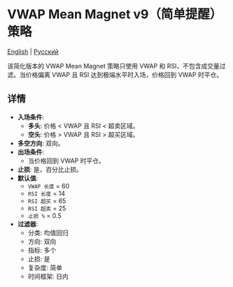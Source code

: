 # VWAP Mean Magnet v9（简单提醒）策略
[English](README.md) | [Русский](README_ru.md)

该简化版本的 VWAP Mean Magnet 策略只使用 VWAP 和 RSI，不包含成交量过滤。当价格偏离 VWAP 且 RSI 达到极端水平时入场，价格回到 VWAP 时平仓。

## 详情

- **入场条件**:
  - **多头**: 价格 < VWAP 且 RSI < 超卖区域。
  - **空头**: 价格 > VWAP 且 RSI > 超买区域。
- **多空方向**: 双向。
- **出场条件**:
  - 当价格回到 VWAP 时平仓。
- **止损**: 是，百分比止损。
- **默认值**:
  - `VWAP 长度` = 60
  - `RSI 长度` = 14
  - `RSI 超买` = 65
  - `RSI 超卖` = 25
  - `止损 %` = 0.5
- **过滤器**:
  - 分类: 均值回归
  - 方向: 双向
  - 指标: 多个
  - 止损: 是
  - 复杂度: 简单
  - 时间框架: 日内
